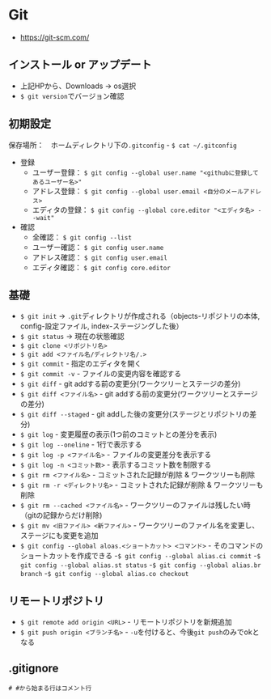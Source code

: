 # Git
- https://git-scm.com/

## インストール or アップデート
- 上記HPから、Downloads → os選択
- `$ git version`でバージョン確認

## 初期設定
保存場所：　ホームディレクトリ下の`.gitconfig` - `$ cat ~/.gitconfig`
- 登録
  - ユーザー登録： `$ git config --global user.name "<githubに登録してあるユーザー名>"`
  - アドレス登録： `$ git config --global user.email <自分のメールアドレス>`
  - エディタの登録： `$ git config --global core.editor "<エディタ名> --wait"`  
- 確認
  - 全確認： `$ git config --list`
  - ユーザー確認： `$ git config user.name`
  - アドレス確認： `$ git config user.email`
  - エディタ確認： `$ git config core.editor`

## 基礎
  - `$ git init` → `.git`ディレクトリが作成される（objects-リポジトリの本体, config-設定ファイル, index-ステージングした後）
  - `$ git status` → 現在の状態確認
  - `$ git clone <リポジトリ名>`
  - `$ git add <ファイル名/ディレクトリ名/.>`
  - `$ git commit` - 指定のエディタを開く
  - `$ git commit -v` - ファイルの変更内容を確認する
  - `$ git diff` - git addする前の変更分(ワークツリーとステージの差分)
  - `$ git diff <ファイル名>` - git addする前の変更分(ワークツリーとステージの差分)
  - `$ git diff --staged` - git addした後の変更分(ステージとリポジトリの差分)
  - `$ git log` - 変更履歴の表示(1つ前のコミットとの差分を表示)
  - `$ git log --oneline` - 1行で表示する
  - `$ git log -p <ファイル名>` - ファイルの変更差分を表示する
  - `$ git log -n <コミット数>` - 表示するコミット数を制限する
  - `$ git rm <ファイル名>` - コミットされた記録が削除 & ワークツリーも削除
  - `$ git rm -r <ディレクトリ名>` - コミットされた記録が削除 & ワークツリーも削除
  - `$ git rm --cached <ファイル名>` - ワークツリーのファイルは残したい時（gitの記録からだけ削除)
  - `$ git mv <旧ファイル> <新ファイル>` - ワークツリーのファイル名を変更し、ステージにも変更を追加
  - `$ git config --global aloas.<ショートカット> <コマンド>` - そのコマンドのショートカットを作成できる
    -`$ git config --global alias.ci commit`
    -`$ git config --global alias.st status`
    -`$ git config --global alias.br branch`
    -`$ git config --global alias.co checkout`

## リモートリポジトリ
  - `$ git remote add origin <URL>` - リモートリポジトリを新規追加
  - `$ git push origin <ブランチ名>` - `-u`を付けると、今後`git push`のみでokとなる
  
## .gitignore
  ```
  # #から始まる行はコメント行
